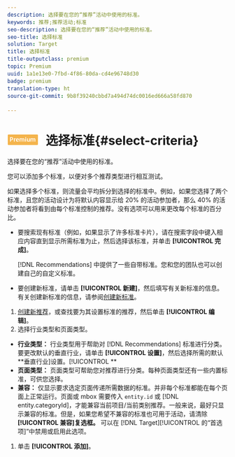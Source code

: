 ```yaml
---
description: 选择要在您的“推荐”活动中使用的标准。
keywords: 推荐;推荐活动;标准
seo-description: 选择要在您的“推荐”活动中使用的标准。
seo-title: 选择标准
solution: Target
title: 选择标准
title-outputclass: premium
topic: Premium
uuid: 1a1e13e0-7fbd-4f86-80da-cd4e96748d30
badge: premium
translation-type: ht
source-git-commit: 9b8f39240cbbd7a494d74dc0016ed666a58fd870

---
```



# ![PREMIUM](/help/assets/premium.png) 选择标准{#select-criteria}

选择要在您的“推荐”活动中使用的标准。

您可以添加多个标准，以便对多个推荐类型进行相互测试。

如果选择多个标准，则流量会平均拆分到选择的标准中。例如，如果您选择了两个标准，且您的活动设计为将默认内容显示给 20% 的活动参加者，那么 40% 的活动参加者将看到由每个标准控制的推荐。没有选项可以用来更改每个标准的百分比。

* 要搜索现有标准（例如，如果显示了许多标准卡片），请在搜索字段中键入相应内容直到显示所需标准为止，然后选择该标准，并单击 **[!UICONTROL 完成]**。

   [!DNL Recommendations] 中提供了一些自带标准。您和您的团队也可以创建自己的自定义标准。

* 要创建新标准，请单击 **[!UICONTROL 新建]**，然后填写有关新标准的信息。有关创建新标准的信息，请参阅[创建新标准](../../c-recommendations/c-algorithms/create-new-algorithm.md#task_8A9CB465F28D44899F69F38AD27352FE)。

1. [创建新推荐](../../c-recommendations/t-create-recs-activity/create-recs-activity.md#task_6874328773C64C44A73F0A130AD3F96F)，或查找要为其设置标准的推荐，然后单击 **[!UICONTROL 编辑]**。
1. 选择行业类型和页面类型。

* **行业类型：** 行业类型用于帮助对 [!DNL Recommendations] 标准进行分类。要更改默认的垂直行业，请单击 **[!UICONTROL 设置]**，然后选择所需的默认 **垂直行业]设置。[!UICONTROL **
* **页面类型：** 页面类型可帮助您对推荐进行分类。每种页面类型还有一些内置标准，可供您选择。
* **兼容：** 仅显示要求选定页面传递所需数据的标准。并非每个标准都能在每个页面上正常运行。页面或 mbox 需要传入 `entity.id` 或 [!DNL entity.categoryId]，才能兼容当前项目/当前类别推荐。一般来说，最好只显示兼容的标准。但是，如果您希望不兼容的标准也可用于活动，请清除 **[!UICONTROL 兼容]复选框。** 可以在 [!DNL Target][!UICONTROL  的“首选项]”中禁用或启用此选项。

1. 单击 **[!UICONTROL 添加]**。
